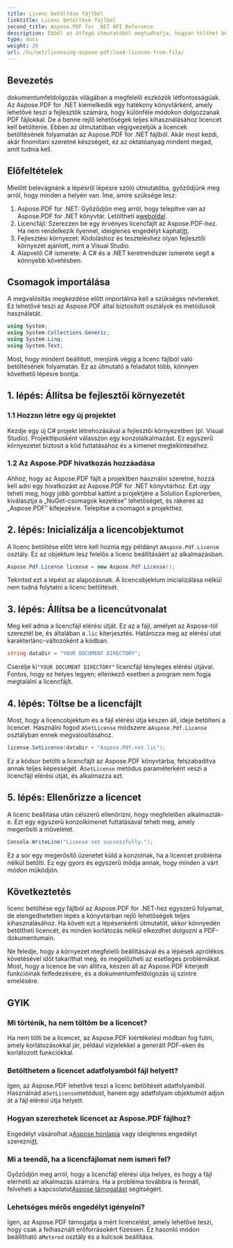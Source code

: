 ```yaml
---
title: Licenc betöltése fájlból
linktitle: Licenc betöltése fájlból
second_title: Aspose.PDF for .NET API Reference
description: Ebből az átfogó útmutatóból megtudhatja, hogyan tölthet be licencet az Aspose.PDF for .NET fájlból. Biztosítsa a teljes funkcionalitást a licenc megfelelő beállításával.
type: docs
weight: 20
url: /hu/net/licensing-aspose-pdf/load-license-from-file/
---
```

## Bevezetés

dokumentumfeldolgozás világában a megfelelő eszközök létfontosságúak. Az Aspose.PDF for .NET kiemelkedik egy hatékony könyvtárként, amely lehetővé teszi a fejlesztők számára, hogy különféle módokon dolgozzanak PDF fájlokkal. De a benne rejlő lehetőségek teljes kihasználásához licencet kell betöltenie. Ebben az útmutatóban végigvezetjük a licencek betöltésének folyamatán az Aspose.PDF for .NET fájlból. Akár most kezdi, akár finomítani szeretné készségeit, ez az oktatóanyag mindent megad, amit tudnia kell.

## Előfeltételek

Mielőtt belevágnánk a lépésről lépésre szóló útmutatóba, győződjünk meg arról, hogy minden a helyén van. Íme, amire szüksége lesz:

1.  Aspose.PDF for .NET: Győződjön meg arról, hogy telepítve van az Aspose.PDF for .NET könyvtár. Letöltheti a[weboldal](https://releases.aspose.com/pdf/net/).
2.  Licencfájl: Szerezzen be egy érvényes licencfájlt az Aspose.PDF-hez. Ha nem rendelkezik ilyennel, ideiglenes engedélyt kaphat[itt](https://purchase.aspose.com/temporary-license/).
3. Fejlesztési környezet: Kódoláshoz és teszteléshez olyan fejlesztői környezet ajánlott, mint a Visual Studio.
4. Alapvető C# ismerete: A C# és a .NET keretrendszer ismerete segít a könnyebb követésben.

## Csomagok importálása

A megvalósítás megkezdése előtt importálnia kell a szükséges névtereket. Ez lehetővé teszi az Aspose.PDF által biztosított osztályok és metódusok használatát.

```csharp
using System;
using System.Collections.Generic;
using System.Linq;
using System.Text;
```

Most, hogy mindent beállított, menjünk végig a licenc fájlból való betöltésének folyamatán. Ez az útmutató a feladatot több, könnyen követhető lépésre bontja.

## 1. lépés: Állítsa be fejlesztői környezetét

### 1.1 Hozzon létre egy új projektet
Kezdje egy új C# projekt létrehozásával a fejlesztői környezetben (pl. Visual Studio). Projekttípusként válasszon egy konzolalkalmazást. Ez egyszerű környezetet biztosít a kód futtatásához és a kimenet megtekintéséhez.

### 1.2 Az Aspose.PDF hivatkozás hozzáadása
Ahhoz, hogy az Aspose.PDF fájlt a projektben használni szeretné, hozzá kell adni egy hivatkozást az Aspose.PDF for .NET könyvtárhoz. Ezt úgy teheti meg, hogy jobb gombbal kattint a projektjére a Solution Explorerben, kiválasztja a „NuGet-csomagok kezelése” lehetőséget, és rákeres az „Aspose.PDF” kifejezésre. Telepítse a csomagot a projekthez.

## 2. lépés: Inicializálja a licencobjektumot

 A licenc betöltése előtt létre kell hoznia egy példányt a`Aspose.Pdf.License` osztály. Ez az objektum lesz felelős a licenc beállításáért az alkalmazásban.

```csharp
Aspose.Pdf.License license = new Aspose.Pdf.License();
```

Tekintsd ezt a lépést az alapozásnak. A licencobjektum inicializálása nélkül nem tudná folytatni a licenc betöltését.

## 3. lépés: Állítsa be a licencútvonalat

 Meg kell adnia a licencfájl elérési útját. Ez az a fájl, amelyet az Aspose-tól szereztél be, és általában a`.lic` kiterjesztés. Határozza meg az elérési utat karakterlánc-változóként a kódban.

```csharp
string dataDir = "YOUR DOCUMENT DIRECTORY";
```

 Cserélje ki`"YOUR DOCUMENT DIRECTORY"` licencfájl tényleges elérési útjával. Fontos, hogy ez helyes legyen; ellenkező esetben a program nem fogja megtalálni a licencfájlt.

## 4. lépés: Töltse be a licencfájlt

 Most, hogy a licencobjektum és a fájl elérési útja készen áll, ideje betölteni a licencet. Használni fogod a`SetLicense` módszere a`Aspose.Pdf.License` osztályban ennek megvalósításához.

```csharp
license.SetLicense(dataDir + "Aspose.Pdf.net.lic");
```

 Ez a kódsor betölti a licencfájlt az Aspose.PDF könyvtárba, felszabadítva annak teljes képességét. A`SetLicense` metódus paraméterként veszi a licencfájl elérési útját, és alkalmazza azt.

## 5. lépés: Ellenőrizze a licencet

A licenc beállítása után célszerű ellenőrizni, hogy megfelelően alkalmazták-e. Ezt egy egyszerű konzolkimenet futtatásával teheti meg, amely megerősíti a műveletet.

```csharp
Console.WriteLine("License set successfully.");
```

Ez a sor egy megerősítő üzenetet küld a konzolnak, ha a licencet probléma nélkül betölti. Ez egy gyors és egyszerű módja annak, hogy minden a várt módon működjön.

## Következtetés

licenc betöltése egy fájlból az Aspose.PDF for .NET-hez egyszerű folyamat, de elengedhetetlen lépés a könyvtárban rejlő lehetőségek teljes kihasználásához. Ha követi ezt a lépésenkénti útmutatót, akkor könnyedén betöltheti licencét, és minden korlátozás nélkül elkezdhet dolgozni a PDF-dokumentumain.

Ne feledje, hogy a környezet megfelelő beállításával és a lépések aprólékos követésével időt takaríthat meg, és megelőzheti az esetleges problémákat. Most, hogy a licence be van állítva, készen áll az Aspose.PDF kiterjedt funkcióinak felfedezésére, és a dokumentumfeldolgozás új szintre emelésére.

## GYIK

### Mi történik, ha nem töltöm be a licencet?  
Ha nem tölti be a licencet, az Aspose.PDF kiértékelési módban fog futni, amely korlátozásokkal jár, például vízjelekkel a generált PDF-eken és korlátozott funkciókkal.

### Betölthetem a licencet adatfolyamból fájl helyett?  
 Igen, az Aspose.PDF lehetővé teszi a licenc betöltését adatfolyamból. Használnád a`SetLicense`metódust, hanem egy adatfolyam objektumot adjon át a fájl elérési útja helyett.

### Hogyan szerezhetek licencet az Aspose.PDF fájlhoz?  
 Engedélyt vásárolhat a[Aspose honlapja](https://purchase.aspose.com/buy) vagy ideiglenes engedélyt szerezni[itt](https://purchase.aspose.com/temporary-license/).

### Mi a teendő, ha a licencfájlomat nem ismeri fel?  
 Győződjön meg arról, hogy a licencfájl elérési útja helyes, és hogy a fájl elérhető az alkalmazás számára. Ha a probléma továbbra is fennáll, felveheti a kapcsolatot[Aspose támogatást](https://forum.aspose.com/c/pdf/10) segítségért.

### Lehetséges mérős engedélyt igényelni?  
 Igen, az Aspose.PDF támogatja a mért licencelést, amely lehetővé teszi, hogy csak a felhasznált erőforrásokért fizessen. Ez hasonló módon beállítható a`Metered` osztály és a kulcsok beállítása.